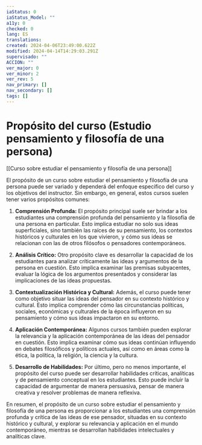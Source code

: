 ```yaml
---
iaStatus: 0
iaStatus_Model: ""
a11y: 0
checked: 0
lang: ES
translations: 
created: 2024-04-06T23:49:00.622Z
modified: 2024-04-14T14:29:03.291Z
supervisado: ""
ACCION: ""
ver_major: 0
ver_minor: 2
ver_rev: 5
nav_primary: []
nav_secondary: []
tags: []
---
```

# Propósito del curso (Estudio pensamiento y filosofía de una persona)

[[Curso sobre estudiar el pensamiento y filosofía de una persona]]

El propósito de un curso sobre estudiar el pensamiento y filosofía de una persona puede ser variado y dependerá del enfoque específico del curso y los objetivos del instructor. Sin embargo, en general, estos cursos suelen tener varios propósitos comunes:

1. **Comprensión Profunda:** El propósito principal suele ser brindar a los estudiantes una comprensión profunda del pensamiento y la filosofía de una persona en particular. Esto implica estudiar no solo sus ideas superficiales, sino también las raíces de su pensamiento, los contextos históricos y culturales en los que vivieron, y cómo sus ideas se relacionan con las de otros filósofos o pensadores contemporáneos.

2. **Análisis Crítico:** Otro propósito clave es desarrollar la capacidad de los estudiantes para analizar críticamente las ideas y argumentos de la persona en cuestión. Esto implica examinar las premisas subyacentes, evaluar la lógica de los argumentos presentados y considerar las implicaciones de las ideas propuestas.

3. **Contextualización Histórica y Cultural:** Además, el curso puede tener como objetivo situar las ideas del pensador en su contexto histórico y cultural. Esto implica comprender cómo las circunstancias políticas, sociales, económicas y culturales de la época influyeron en su pensamiento y cómo sus ideas impactaron en su entorno.

4. **Aplicación Contemporánea:** Algunos cursos también pueden explorar la relevancia y la aplicación contemporánea de las ideas del pensador en cuestión. Esto implica examinar cómo sus ideas continúan influyendo en debates filosóficos y políticos actuales, así como en áreas como la ética, la política, la religión, la ciencia y la cultura.

5. **Desarrollo de Habilidades:** Por último, pero no menos importante, el propósito del curso puede ser desarrollar habilidades críticas, analíticas y de pensamiento conceptual en los estudiantes. Esto puede incluir la capacidad de argumentar de manera persuasiva, pensar de manera creativa y resolver problemas de manera reflexiva.

En resumen, el propósito de un curso sobre estudiar el pensamiento y filosofía de una persona es proporcionar a los estudiantes una comprensión profunda y crítica de las ideas de ese pensador, situadas en su contexto histórico y cultural, y explorar su relevancia y aplicación en el mundo contemporáneo, mientras se desarrollan habilidades intelectuales y analíticas clave.
